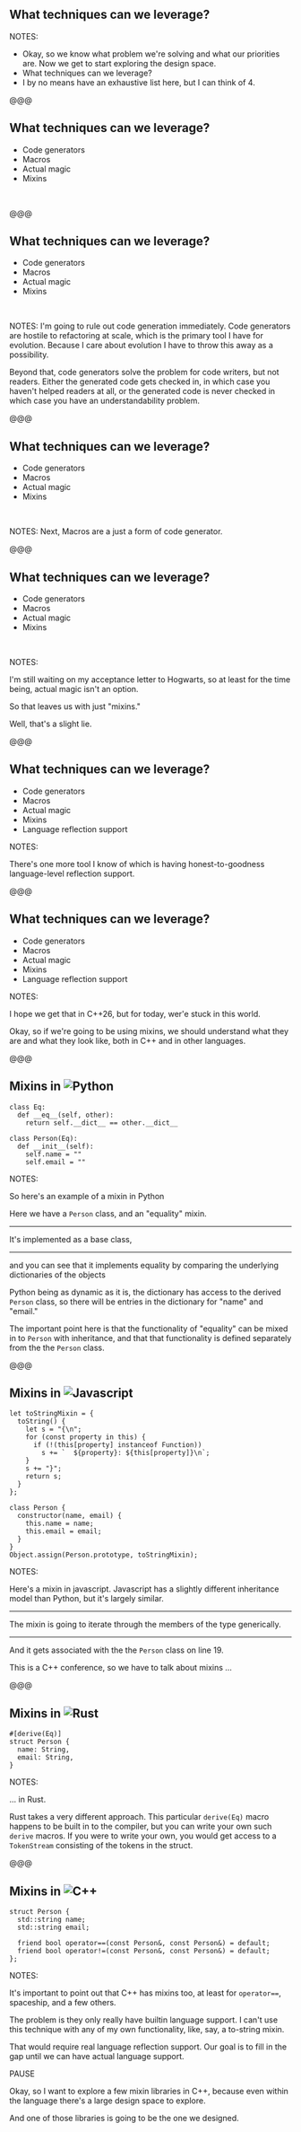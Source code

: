 ## What techniques can we leverage?

NOTES:

* Okay, so we know what problem we're solving and what our priorities are. Now we get to start exploring the design space.
* What techniques can we leverage?
* I by no means have an exhaustive list here, but I can think of 4.

@@@

## What techniques can we leverage?

* Code generators
* Macros
* Actual magic
* Mixins
<li style="visibility:hidden;">Language reflection support</li>

@@@

## What techniques can we leverage?

* <span class="crossed_out"><span class="wrong_content">Code generators</span></span>
* Macros
* Actual magic
* Mixins
<li style="visibility:hidden;">Language reflection support</li>

NOTES:
I'm going to rule out code generation immediately. Code generators are hostile to refactoring at scale, which is the primary tool I have for evolution. Because I care about evolution I have to throw this away as a possibility.

Beyond that, code generators solve the problem for code writers, but not readers. Either the generated code gets checked in, in which case you haven't helped readers at all, or the generated code is never checked in which case you have an understandability problem.

@@@

## What techniques can we leverage?

* <span class="crossed_out"><span class="wrong_content">Code generators</span></span>
* <span class="crossed_out"><span class="wrong_content">Macros</span></span>
* Actual magic
* Mixins
<li style="visibility:hidden;">Language reflection support</li>

NOTES:
Next, Macros are a just a form of code generator.

@@@

## What techniques can we leverage?

* <span class="crossed_out"><span class="wrong_content">Code generators</span></span>
* <span class="crossed_out"><span class="wrong_content">Macros</span></span>
* <span class="crossed_out"><span class="wrong_content">Actual magic</span></span>
* Mixins
<li style="visibility:hidden;">Language reflection support</li>

NOTES:

I'm still waiting on my acceptance letter to Hogwarts, so at least for the time being, actual magic isn't an option.

So that leaves us with just "mixins."

Well, that's a slight lie.

@@@

## What techniques can we leverage?

* <span class="crossed_out"><span class="wrong_content">Code generators</span></span>
* <span class="crossed_out"><span class="wrong_content">Macros</span></span>
* <span class="crossed_out"><span class="wrong_content">Actual magic</span></span>
* Mixins
* Language reflection support

NOTES:

There's one more tool I know of which is having honest-to-goodness language-level reflection support.

@@@

## What techniques can we leverage?

* <span class="crossed_out"><span class="wrong_content">Code generators</span></span>
* <span class="crossed_out"><span class="wrong_content">Macros</span></span>
* <span class="crossed_out"><span class="wrong_content">Actual magic</span></span>
* Mixins
* <span class="crossed_out"><span class="wrong_content">Language reflection support</span></span>

NOTES:

I hope we get that in C++26, but for today, wer'e stuck in this world.

Okay, so if we're going to be using mixins, we should understand what they are and what they look like, both in C++ and in other languages.

@@@

## <span style="vertical-align:top;">Mixins in</span> ![Python](img/python.svg) <!-- .element style="height:64px; position:relative; top:-0.1em;" -->

```py[|5|3]
class Eq:
  def __eq__(self, other):
    return self.__dict__ == other.__dict__

class Person(Eq):
  def __init__(self):
    self.name = ""
    self.email = ""
```

NOTES:

So here's an example of a mixin in Python

Here we have a `Person` class, and an "equality" mixin.

---

It's implemented as a base class,

---

and you can see that it implements equality by comparing the underlying dictionaries of the objects

Python being as dynamic as it is, the dictionary has access to the derived `Person` class, so there will be entries in the dictionary for "name" and "email."

The important point here is that the functionality of "equality" can be mixed in to `Person` with inheritance, and that that functionality is defined separately from the the `Person` class.

@@@

## <span style="vertical-align:top;">Mixins in</span> ![Javascript](img/javascript.png) <!-- .element style="height:64px; position:relative; top:-0.3em;" -->

```javascript[|4-7|19]
let toStringMixin = {
  toString() {
    let s = "{\n";
    for (const property in this) {
      if (!(this[property] instanceof Function))
        s += `  ${property}: ${this[property]}\n`;
    }
    s += "}";
    return s;
  }
};

class Person {
  constructor(name, email) {
    this.name = name;
    this.email = email;
  }
}
Object.assign(Person.prototype, toStringMixin);
```
<!-- .element: style="font-size:12pt; width:57%;" -->

NOTES:

Here's a mixin in javascript. Javascript has a slightly different inheritance model than Python, but it's largely similar.

---

The mixin is going to iterate through the members of the type generically.

---

And it gets associated with the the `Person` class on line 19.

This is a C++ conference, so we have to talk about mixins ...

@@@ <!-- element: data-auto-animate -->

## <span style="vertical-align:top;">Mixins in</span> ![Rust](img/rust.svg) <!-- .element style="height:64px; position:relative; top:-0.1em;" -->

```rust[]
#[derive(Eq)]
struct Person {
  name: String,
  email: String,
}
```
<!-- .element: style="width:30%;" -->

NOTES:

... in Rust.

Rust takes a very different approach. This particular `derive(Eq)` macro happens to be built in to the compiler, but you can write your own such `derive` macros. If you were to write your own, you would get access to a `TokenStream` consisting of the tokens in the struct.

@@@

## <span style="vertical-align:top;">Mixins in</span> ![C++](img/cpp.png) <!-- .element style="height:64px; position:relative; top:-0.1em;" -->

```cc[]
struct Person {
  std::string name;
  std::string email;

  friend bool operator==(const Person&, const Person&) = default;
  friend bool operator!=(const Person&, const Person&) = default;
};
```
<!-- .element style="font-size:14pt;" -->

NOTES:

It's important to point out that C++ has mixins too, at least for `operator==`, spaceship, and a few others.

The problem is they only really have builtin language support. I can't use this technique with any of my own functionality, like, say, a to-string mixin.

That would require real language reflection support. Our goal is to fill in the gap until we can have actual language support.

PAUSE

Okay, so I want to explore a few mixin libraries in C++, because even within the language there's a large design space to explore.

And one of those libraries is going to be the one we designed.
